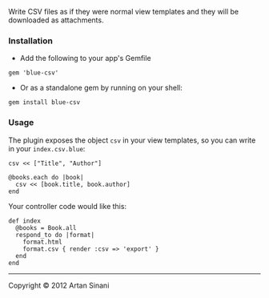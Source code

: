 Write CSV files as if they were normal view templates and they will be downloaded as attachments.


### Installation

- Add the following to your app's Gemfile

```shell
gem 'blue-csv'
```


- Or as a standalone gem by running on your shell:

```shell
gem install blue-csv
```


### Usage

The plugin exposes the object `csv` in your view templates, so you can write in your `index.csv.blue`:

```shell
csv << ["Title", "Author"]

@books.each do |book|
  csv << [book.title, book.author]
end
```

Your controller code would like this:

```shell
def index
  @books = Book.all
  respond_to do |format|
    format.html
    format.csv { render :csv => 'export' }
  end
end
```



---
Copyright &copy; 2012 Artan Sinani